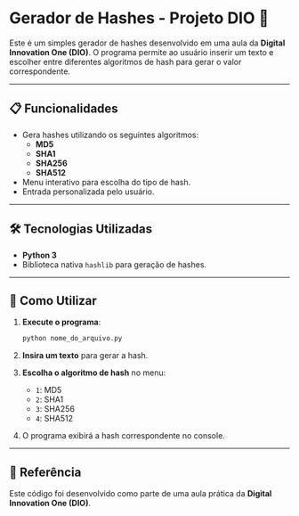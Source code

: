 # Gerador de Hashes - Projeto DIO 🚀

Este é um simples gerador de hashes desenvolvido em uma aula da **Digital Innovation One (DIO)**. O programa permite ao usuário inserir um texto e escolher entre diferentes algoritmos de hash para gerar o valor correspondente.

---

## 📋 Funcionalidades

- Gera hashes utilizando os seguintes algoritmos:
  - **MD5**
  - **SHA1**
  - **SHA256**
  - **SHA512**
- Menu interativo para escolha do tipo de hash.
- Entrada personalizada pelo usuário.

---

## 🛠️ Tecnologias Utilizadas

- **Python 3**
- Biblioteca nativa `hashlib` para geração de hashes.

---

## 🚀 Como Utilizar

1. **Execute o programa**:
   ```bash
   python nome_do_arquivo.py
   ```

2. **Insira um texto** para gerar a hash.

3. **Escolha o algoritmo de hash** no menu:
   - `1`: MD5
   - `2`: SHA1
   - `3`: SHA256
   - `4`: SHA512

4. O programa exibirá a hash correspondente no console.

---

## 🔗 Referência

Este código foi desenvolvido como parte de uma aula prática da **Digital Innovation One (DIO)**.
